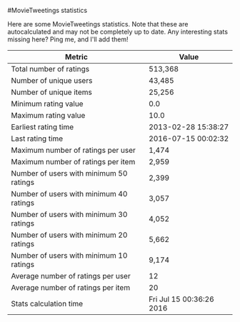 #MovieTweetings statistics

Here are some MovieTweetings statistics. Note that these are autocalculated and may not be completely up to date. Any interesting stats missing here? Ping me, and I'll add them!

Metric | Value
--- | ---
Total number of ratings                 | 513,368
Number of unique users                  | 43,485
Number of unique items                  | 25,256
Minimum rating value                    | 0.0
Maximum rating value                    | 10.0
Earliest rating time                    | 2013-02-28 15:38:27
Last rating time                        | 2016-07-15 00:02:32
Maximum number of ratings per user      | 1,474
Maximum number of ratings per item      | 2,959
Number of users with minimum 50 ratings | 2,399
Number of users with minimum 40 ratings | 3,057
Number of users with minimum 30 ratings | 4,052
Number of users with minimum 20 ratings | 5,662
Number of users with minimum 10 ratings | 9,174
Average number of ratings per user      | 12
Average number of ratings per item      | 20
Stats calculation time                  | Fri Jul 15 00:36:26 2016

